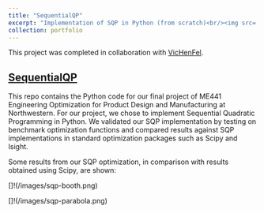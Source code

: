 ```yaml
---
title: "SequentialQP"
excerpt: "Implementation of SQP in Python (from scratch)<br/><img src='/images/sqp-booth.png'>"
collection: portfolio
---
```


This project was completed in collaboration with [VicHenFel](https://github.com/VicHenFel). 

## [SequentialQP](https://github.com/larisaycl/SeqQP)
This repo contains the Python code for our final project of ME441 Engineering Optimization for Product Design and Manufacturing at Northwestern. For our project, we chose to implement Sequential Quadratic Programming in Python. We validated our SQP implementation by testing on benchmark optimization functions and compared results against SQP implementations in standard optimization packages such as Scipy and Isight.

Some results from our SQP optimization, in comparison with results obtained using Scipy, are shown:

[]!(/images/sqp-booth.png)

[]!(/images/sqp-parabola.png)